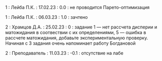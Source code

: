 1 : Лейба П.К. : 17.02.23 : 0.0 : не проводится Парето-оптимизация

1 : Лейба П.К. : 06.03.23 : 1.0 : зачтено

2 : Храмцов Д.А. : 25.02.23 : 0 : задание 1 — нет рассчета дисперии и матожидания в соотвествии с их определениями, 5 — ошибка в рассчете матожидания, добавьте экспериментальную проверку. Начиная с 3 задания очень напоминает работу Богдановой

2 : Преподаватель : 11.03.23 : -0.1 : отсутствие на лабе
